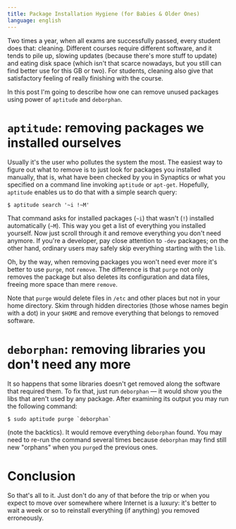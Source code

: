```yaml
---
title: Package Installation Hygiene (for Babies & Older Ones)
language: english
---
```


Two times a year, when all exams are successfully passed, every student does
that: cleaning. Different courses require different software, and it tends to
pile up, slowing updates (because there's more stuff to update) and eating disk
space (which isn't that scarce nowadays, but you still can find better use for
this GB or two). For students, cleaning also give that satisfactory feeling of
really finishing with the course.

In this post I'm going to describe how one can remove unused packages using
power of `aptitude` and `deborphan`.

# `aptitude`: removing packages we installed ourselves

Usually it's the user who pollutes the system the most. The easiest way to
figure out what to remove is to just look for packages you installed manually,
that is, what have been checked by you in Synaptics or what you specified on a
command line invoking `aptitude` or `apt-get`. Hopefully, `aptitude` enables us
to do that with a simple search query:

    $ aptitude search '~i !~M'

That command asks for installed packages (`~i`) that wasn't (`!`) installed
automatically (`~M`). This way you get a list of everything you installed
yourself. Now just scroll through it and remove everything you don't need
anymore. If you're a developer, pay close attention to `-dev` packages; on the
other hand, ordinary users may safely skip everything starting with the `lib`.

Oh, by the way, when removing packages you won't need ever more it's better to
use `purge`, not `remove`. The difference is that `purge` not only removes the
package but also deletes its configuration and data files, freeing more space
than mere `remove`.

Note that `purge` would delete files in `/etc` and other places but not in your
home directory. Skim through hidden directories (those whose names begin with a
dot) in your `$HOME` and remove everything that belongs to removed software.

# `deborphan`: removing libraries you don't need any more

It so happens that some libraries doesn't get removed along the software that
required them. To fix that, just run `deborphan` — it would show you the libs
that aren't used by any package. After examining its output you may run the
following command:

    $ sudo aptitude purge `deborphan`

(note the backtics). It would remove everything `deborphan` found. You may need
to re-run the command several times because `deborphan` may find still new
"orphans" when you `purge`d the previous ones.

# Conclusion

So that's all to it. Just don't do any of that before the trip or when you
expect to move over somewhere where Internet is a luxury: it's better to wait a
week or so to reinstall everything (if anything) you removed erroneously.
